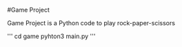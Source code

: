 #Game Project

Game Project is a Python code to play rock-paper-scissors

'''
cd game
pyhton3 main.py
'''
